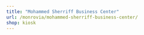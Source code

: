 ```yaml
---
title: "Mohammed Sherriff Business Center"
url: /monrovia/mohammed-sherriff-business-center/
shop: kiosk
---
```

